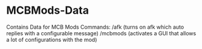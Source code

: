 # MCBMods-Data
Contains Data for MCB Mods
Commands:
/afk (turns on afk which auto replies with a configurable message)
/mcbmods (activates a GUI that allows a lot of configurations with the mod)
